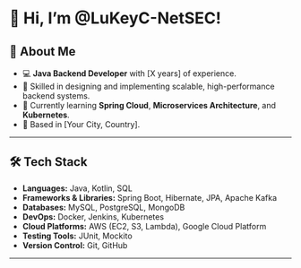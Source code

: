 <!---
LuKeyC-NetSEC/LuKeyC-NetSEC is a ✨ special ✨ repository because its `README.md` (this file) appears on your GitHub profile.
You can click the Preview link to take a look at your changes.
--->
# 👋 Hi, I’m @LuKeyC-NetSEC!

## 🚀 About Me
- 💻 **Java Backend Developer** with [X years] of experience.
- 🔧 Skilled in designing and implementing scalable, high-performance backend systems.
- 🌱 Currently learning **Spring Cloud**, **Microservices Architecture**, and **Kubernetes**.
- 📍 Based in [Your City, Country].

---

## 🛠️ Tech Stack
- **Languages:** Java, Kotlin, SQL
- **Frameworks & Libraries:** Spring Boot, Hibernate, JPA, Apache Kafka
- **Databases:** MySQL, PostgreSQL, MongoDB
- **DevOps:** Docker, Jenkins, Kubernetes
- **Cloud Platforms:** AWS (EC2, S3, Lambda), Google Cloud Platform
- **Testing Tools:** JUnit, Mockito
- **Version Control:** Git, GitHub

---

